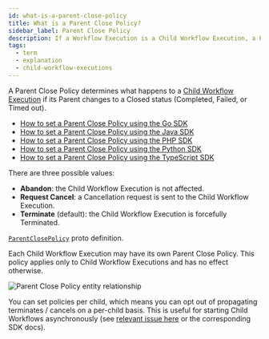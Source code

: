 ```yaml
---
id: what-is-a-parent-close-policy
title: What is a Parent Close Policy?
sidebar_label: Parent Close Policy
description: If a Workflow Execution is a Child Workflow Execution, a Parent Close Policy determines what happens to the Workflow Execution if its Parent Workflow Execution changes to a Closed status (Completed, Failed, Timed out).
tags:
  - term
  - explanation
  - child-workflow-executions
---
```


A Parent Close Policy determines what happens to a [Child Workflow Execution](/concepts/what-is-a-child-workflow-execution) if its Parent changes to a Closed status (Completed, Failed, or Timed out).

- [How to set a Parent Close Policy using the Go SDK](/go/parent-close-policy)
- [How to set a Parent Close Policy using the Java SDK](/java/parent-close-policy)
- [How to set a Parent Close Policy using the PHP SDK](/php/parent-close-policy)
- [How to set a Parent Close Policy using the Python SDK](/python/parent-close-policy)
- [How to set a Parent Close Policy using the TypeScript SDK](/typescript/parent-close-policy)

There are three possible values:

- **Abandon**: the Child Workflow Execution is not affected.
- **Request Cancel**: a Cancellation request is sent to the Child Workflow Execution.
- **Terminate** (default): the Child Workflow Execution is forcefully Terminated.

[`ParentClosePolicy`](https://github.com/temporalio/api/blob/c1f04d0856a3ba2995e92717607f83536b5a44f5/temporal/api/enums/v1/workflow.proto#L44) proto definition.

Each Child Workflow Execution may have its own Parent Close Policy.
This policy applies only to Child Workflow Executions and has no effect otherwise.

![Parent Close Policy entity relationship](/diagrams/parent-close-policy.svg)

You can set policies per child, which means you can opt out of propagating terminates / cancels on a per-child basis.
This is useful for starting Child Workflows asynchronously (see [relevant issue here](https://community.temporal.io/t/best-way-to-create-an-async-child-workflow/114) or the corresponding SDK docs).
